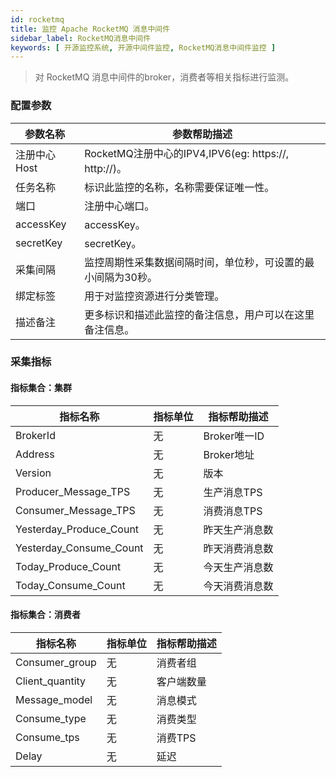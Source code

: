 ```yaml
---
id: rocketmq
title: 监控 Apache RocketMQ 消息中间件
sidebar_label: RocketMQ消息中间件
keywords: [ 开源监控系统, 开源中间件监控, RocketMQ消息中间件监控 ]
---
```


> 对 RocketMQ 消息中间件的broker，消费者等相关指标进行监测。

### 配置参数

|   参数名称    |                     参数帮助描述                     |
|-----------|------------------------------------------------|
| 注册中心Host  | RocketMQ注册中心的IPV4,IPV6(eg: https://, http://)。 |
| 任务名称      | 标识此监控的名称，名称需要保证唯一性。                            |
| 端口        | 注册中心端口。                                        |
| accessKey | accessKey。                                     |
| secretKey | secretKey。                                     |
| 采集间隔      | 监控周期性采集数据间隔时间，单位秒，可设置的最小间隔为30秒。                |
| 绑定标签      | 用于对监控资源进行分类管理。                                 |
| 描述备注      | 更多标识和描述此监控的备注信息，用户可以在这里备注信息。                   |

### 采集指标

#### 指标集合：集群

|          指标名称           | 指标单位 |   指标帮助描述   |
|-------------------------|------|------------|
| BrokerId                | 无    | Broker唯一ID |
| Address                 | 无    | Broker地址   |
| Version                 | 无    | 版本         |
| Producer_Message_TPS    | 无    | 生产消息TPS    |
| Consumer_Message_TPS    | 无    | 消费消息TPS    |
| Yesterday_Produce_Count | 无    | 昨天生产消息数    |
| Yesterday_Consume_Count | 无    | 昨天消费消息数    |
| Today_Produce_Count     | 无    | 今天生产消息数    |
| Today_Consume_Count     | 无    | 今天消费消息数    |

#### 指标集合：消费者

|      指标名称       | 指标单位 | 指标帮助描述 |
|-----------------|------|--------|
| Consumer_group  | 无    | 消费者组   |
| Client_quantity | 无    | 客户端数量  |
| Message_model   | 无    | 消息模式   |
| Consume_type    | 无    | 消费类型   |
| Consume_tps     | 无    | 消费TPS  |
| Delay           | 无    | 延迟     |
